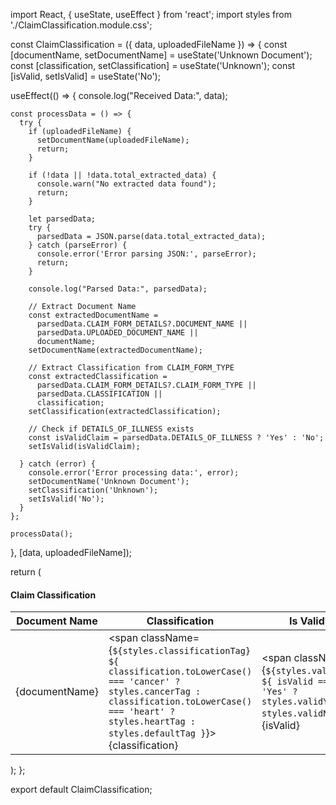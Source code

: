 
import React, { useState, useEffect } from 'react';
import styles from './ClaimClassification.module.css';

const ClaimClassification = ({ data, uploadedFileName }) => {
  const [documentName, setDocumentName] = useState('Unknown Document');
  const [classification, setClassification] = useState('Unknown');
  const [isValid, setIsValid] = useState('No');

  useEffect(() => {
    console.log("Received Data:", data);

    const processData = () => {
      try {
        if (uploadedFileName) {
          setDocumentName(uploadedFileName);
          return;
        }

        if (!data || !data.total_extracted_data) {
          console.warn("No extracted data found");
          return;
        }

        let parsedData;
        try {
          parsedData = JSON.parse(data.total_extracted_data);
        } catch (parseError) {
          console.error('Error parsing JSON:', parseError);
          return;
        }

        console.log("Parsed Data:", parsedData);

        // Extract Document Name
        const extractedDocumentName = 
          parsedData.CLAIM_FORM_DETAILS?.DOCUMENT_NAME ||
          parsedData.UPLOADED_DOCUMENT_NAME ||
          documentName;
        setDocumentName(extractedDocumentName);

        // Extract Classification from CLAIM_FORM_TYPE
        const extractedClassification = 
          parsedData.CLAIM_FORM_DETAILS?.CLAIM_FORM_TYPE || 
          parsedData.CLASSIFICATION ||
          classification;
        setClassification(extractedClassification);

        // Check if DETAILS_OF_ILLNESS exists
        const isValidClaim = parsedData.DETAILS_OF_ILLNESS ? 'Yes' : 'No';
        setIsValid(isValidClaim);

      } catch (error) {
        console.error('Error processing data:', error);
        setDocumentName('Unknown Document');
        setClassification('Unknown');
        setIsValid('No');
      }
    };

    processData();
  }, [data, uploadedFileName]);

  return (
    <div className={styles.claimClassificationContainer}>
      <h4>Claim Classification</h4>
      <table className={styles.classificationTable}>
        <thead>
          <tr>
            <th>Document Name</th>
            <th>Classification</th>
            <th>Is Valid?</th>
          </tr>
        </thead>
        <tbody>
          <tr>
            <td>{documentName}</td>
            <td>
              <span className={`${styles.classificationTag} ${
                classification.toLowerCase() === 'cancer' ? styles.cancerTag :
                classification.toLowerCase() === 'heart' ? styles.heartTag :
                styles.defaultTag
              }`}>
                {classification}
              </span>
            </td>
            <td>
              <span className={`${styles.validTag} ${
                isValid === 'Yes' ? styles.validYes : styles.validNo
              }`}>
                {isValid}
              </span>
            </td>
          </tr>
        </tbody>
      </table>
    </div>
  );
};

export default ClaimClassification;
